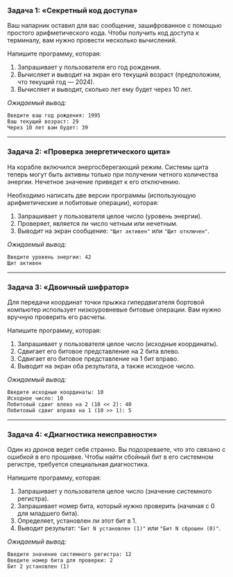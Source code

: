 
### Задача 1: «Секретный код доступа»

Ваш напарник оставил для вас сообщение, зашифрованное с помощью простого арифметического кода. Чтобы получить код доступа к терминалу, вам нужно провести несколько вычислений.

Напишите программу, которая:
1.  Запрашивает у пользователя его год рождения.
2.  Вычисляет и выводит на экран его текущий возраст (предположим, что текущий год — 2024).
3.  Вычисляет и выводит, сколько лет ему будет через 10 лет.

*Ожидаемый вывод:*
```
Введите ваш год рождения: 1995
Ваш текущий возраст: 29
Через 10 лет вам будет: 39
```

---

### Задача 2: «Проверка энергетического щита»

На корабле включился энергосберегающий режим. Системы щита теперь могут быть активны только при получении четного количества энергии. Нечетное значение приведет к его отключению.

Необходимо написать две версии программы (использующую арифметические и побитовые операции), которая:
1.  Запрашивает у пользователя целое число (уровень энергии).
2.  Проверяет, является ли число четным или нечетным.
3.  Выводит на экран сообщение: `"Щит активен"` или `"Щит отключен"`.

*Ожидаемый вывод:*
```
Введите уровень энергии: 42
Щит активен
```

---

### Задача 3: «Двоичный шифратор»

Для передачи координат точки прыжка гипердвигателя бортовой компьютер использует низкоуровневые битовые операции. Вам нужно вручную проверить его расчеты.

Напишите программу, которая:
1.  Запрашивает у пользователя целое число (исходные координаты).
2.  Сдвигает его битовое представление на 2 бита влево.
3.  Сдвигает его битовое представление на 1 бит вправо.
4.  Выводит на экран оба результата, а также исходное число.

*Ожидаемый вывод:*
```
Введите исходные координаты: 10
Исходное число: 10
Побитовый сдвиг влево на 2 (10 << 2): 40
Побитовый сдвиг вправо на 1 (10 >> 1): 5
```

---

### Задача 4: «Диагностика неисправности»

Один из дронов ведет себя странно. Вы подозреваете, что это связано с ошибкой в его прошивке. Чтобы найти сбойный бит в его системном регистре, требуется специальная диагностика.

Напишите программу, которая:
1.  Запрашивает у пользователя целое число (значение системного регистра).
2.  Запрашивает номер бита, который нужно проверить (начиная с 0 для младшего бита).
3.  Определяет, установлен ли этот бит в 1.
4.  Выводит результат: `"Бит N установлен (1)"` или `"Бит N сброшен (0)"`.

*Ожидаемый вывод:*
```
Введите значение системного регистра: 12
Введите номер бита для проверки: 2
Бит 2 установлен (1)
```